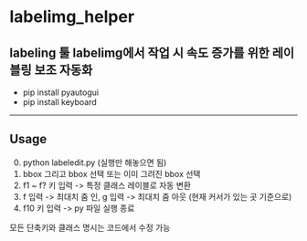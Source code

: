 # labelimg_helper
labeling 툴 labelimg에서 작업 시 속도 증가를 위한 레이블링 보조 자동화
---
  - pip install pyautogui
  - pip install keyboard
---
## Usage
0. python labeledit.py (실행만 해놓으면 됨)
1. bbox 그리고 bbox 선택 또는 이미 그려진 bbox 선택
2. f1 ~ f? 키 입력 -> 특정 클래스 레이블로 자동 변환
3. f 입력 -> 최대치 줌 인, g 입력 -> 최대치 줌 아웃 (현재 커서가 있는 곳 기준으로)
4. f10 키 입력 -> py 파일 실행 종료

모든 단축키와 클래스 명시는 코드에서 수정 가능
